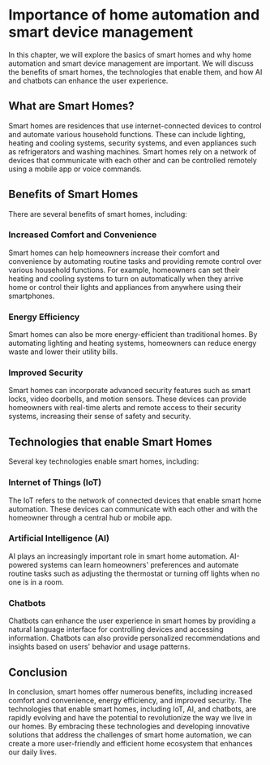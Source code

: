 Importance of home automation and smart device management
===========================================================================================

In this chapter, we will explore the basics of smart homes and why home automation and smart device management are important. We will discuss the benefits of smart homes, the technologies that enable them, and how AI and chatbots can enhance the user experience.

What are Smart Homes?
---------------------

Smart homes are residences that use internet-connected devices to control and automate various household functions. These can include lighting, heating and cooling systems, security systems, and even appliances such as refrigerators and washing machines. Smart homes rely on a network of devices that communicate with each other and can be controlled remotely using a mobile app or voice commands.

Benefits of Smart Homes
-----------------------

There are several benefits of smart homes, including:

### Increased Comfort and Convenience

Smart homes can help homeowners increase their comfort and convenience by automating routine tasks and providing remote control over various household functions. For example, homeowners can set their heating and cooling systems to turn on automatically when they arrive home or control their lights and appliances from anywhere using their smartphones.

### Energy Efficiency

Smart homes can also be more energy-efficient than traditional homes. By automating lighting and heating systems, homeowners can reduce energy waste and lower their utility bills.

### Improved Security

Smart homes can incorporate advanced security features such as smart locks, video doorbells, and motion sensors. These devices can provide homeowners with real-time alerts and remote access to their security systems, increasing their sense of safety and security.

Technologies that enable Smart Homes
------------------------------------

Several key technologies enable smart homes, including:

### Internet of Things (IoT)

The IoT refers to the network of connected devices that enable smart home automation. These devices can communicate with each other and with the homeowner through a central hub or mobile app.

### Artificial Intelligence (AI)

AI plays an increasingly important role in smart home automation. AI-powered systems can learn homeowners' preferences and automate routine tasks such as adjusting the thermostat or turning off lights when no one is in a room.

### Chatbots

Chatbots can enhance the user experience in smart homes by providing a natural language interface for controlling devices and accessing information. Chatbots can also provide personalized recommendations and insights based on users' behavior and usage patterns.

Conclusion
----------

In conclusion, smart homes offer numerous benefits, including increased comfort and convenience, energy efficiency, and improved security. The technologies that enable smart homes, including IoT, AI, and chatbots, are rapidly evolving and have the potential to revolutionize the way we live in our homes. By embracing these technologies and developing innovative solutions that address the challenges of smart home automation, we can create a more user-friendly and efficient home ecosystem that enhances our daily lives.
